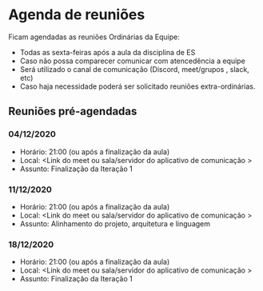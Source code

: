 # Agenda de reuniões

Ficam agendadas as reuniões Ordinárias da Equipe:
- Todas as sexta-feiras após a aula da disciplina de ES
- Caso não possa comparecer comunicar com atencedência a equipe
- Será utilizado o canal de comunicação (Discord, meet/grupos , slack, etc)
- Caso haja necessidade poderá ser solicitado reuniões extra-ordinárias.

## Reuniões pré-agendadas

### 04/12/2020
- Horário: 21:00 (ou após a finalização da aula)
- Local: \<Link do meet ou sala/servidor do aplicativo de comunicação >
- Assunto: Finalização da Iteração 1





### 11/12/2020
- Horário: 21:00 (ou após a finalização da aula)
- Local: \<Link do meet ou sala/servidor do aplicativo de comunicação >
- Assunto: Alinhamento do projeto, arquitetura e linguagem

### 18/12/2020
- Horário: 21:00 (ou após a finalização da aula)
- Local: \<Link do meet ou sala/servidor do aplicativo de comunicação >
- Assunto: Finalização da Iteração 1

